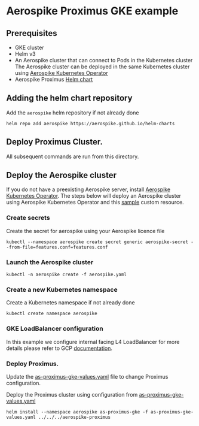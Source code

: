 # Aerospike Proximus GKE example

## Prerequisites
- GKE cluster
- Helm v3
- An Aerospike cluster that can connect to Pods in the Kubernetes cluster
  The Aerospike cluster can be deployed in the same Kubernetes cluster using [Aerospike Kubernetes Operator](https://docs.aerospike.com/cloud/kubernetes/operator)
- Aerospike Proximus [Helm chart](../../README.md#configuration)

## Adding the helm chart repository

Add the `aerospike` helm repository if not already done

```shell
helm repo add aerospike https://aerospike.github.io/helm-charts
```

## Deploy Proximus Cluster.

All subsequent commands are run from this directory.

## Deploy the Aerospike cluster
If you do not have a preexisting Aerospike server, install [Aerospike Kubernetes Operator](https://docs.aerospike.com/cloud/kubernetes/operator/install-operator).
The steps below will deploy an Aerospike cluster using Aerospike Kubernetes Operator and this [sample](aerospike.yaml) custom resource.

### Create secrets
Create the secret for aerospike using your Aerospike licence file
```shell
kubectl --namespace aerospike create secret generic aerospike-secret --from-file=features.conf=features.conf
```

### Launch the Aerospike cluster
```shell
kubectl -n aerospike create -f aerospike.yaml 
```

### Create a new Kubernetes namespace
Create a Kubernetes namespace if not already done
```shell
kubectl create namespace aerospike
```

### GKE LoadBalancer configuration
In this example we configure internal facing L4 LoadBalancer for more details please refer to GCP [documentation](https://cloud.google.com/kubernetes-engine/docs/concepts/service-load-balancer).

### Deploy Proximus.
Update the [as-proximus-gke-values.yaml](as-proximus-gke-values.yaml) file to change Proximus configuration.


Deploy the Proximus cluster using configuration from [as-proximus-gke-values.yaml](as-proximus-gke-values.yaml)
```shell
helm install --namespace aerospike as-proximus-gke -f as-proximus-gke-values.yaml ../../../aerospike-proximus
```
